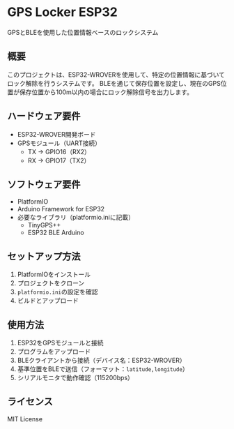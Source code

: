 # GPS Locker ESP32

GPSとBLEを使用した位置情報ベースのロックシステム

## 概要

このプロジェクトは、ESP32-WROVERを使用して、特定の位置情報に基づいてロック解除を行うシステムです。
BLEを通じて保存位置を設定し、現在のGPS位置が保存位置から100m以内の場合にロック解除信号を出力します。

## ハードウェア要件

- ESP32-WROVER開発ボード
- GPSモジュール（UART接続）
  - TX → GPIO16（RX2）
  - RX → GPIO17（TX2）

## ソフトウェア要件

- PlatformIO
- Arduino Framework for ESP32
- 必要なライブラリ（platformio.iniに記載）
  - TinyGPS++
  - ESP32 BLE Arduino

## セットアップ方法

1. PlatformIOをインストール
2. プロジェクトをクローン
3. `platformio.ini`の設定を確認
4. ビルドとアップロード

## 使用方法

1. ESP32をGPSモジュールと接続
2. プログラムをアップロード
3. BLEクライアントから接続（デバイス名：ESP32-WROVER）
4. 基準位置をBLEで送信（フォーマット：`latitude,longitude`）
5. シリアルモニタで動作確認（115200bps）

## ライセンス

MIT License 